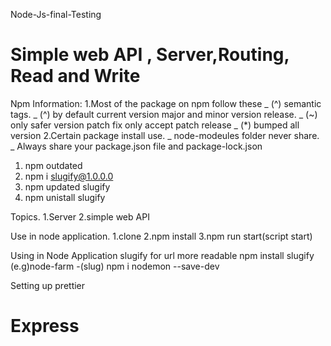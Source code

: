  Node-Js-final-Testing
# Simple web API , Server,Routing, Read and Write 

Npm Information:
1.Most of the package on npm follow these 
_ (^) semantic tags.
 _ (^) by default current version major and minor version release.
_ (~) only safer version patch fix only accept patch release
 _ (*) bumped all version
2.Certain package install use.
_ node-modeules folder never share.
_ Always share your package.json file and package-lock.json

1. npm outdated
2. npm i slugify@1.0.0.0
3. npm updated slugify
4. npm unistall slugify

Topics.
1.Server
2.simple web API

Use in node application.
1.clone
2.npm install
3.npm run start(script start)

Using in Node Application
slugify for url more readable
npm install slugify
(e.g)node-farm  -(slug)
npm i nodemon --save-dev


Setting up prettier

# Express